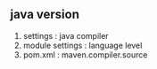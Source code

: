 ## java version

1. settings : java compiler
2. module settings : language level
3. pom.xml : maven.compiler.source 

